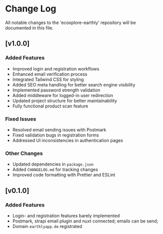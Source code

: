 # Change Log

All notable changes to the 'ecoxplore-earthly' repository will be documented in this file.

## [v1.0.0]

### Added Features

-   Improved login and registration workflows
-   Enhanced email verification process
-   Integrated Tailwind CSS for styling
-   Added SEO meta handling for better search engine visibility
-   Implemented password strength validation
-   Added middleware for logged-in user redirection
-   Updated project structure for better maintainability
-   Fully functional product scan feature

### Fixed Issues

-   Resolved email sending issues with Postmark
-   Fixed validation bugs in registration forms
-   Addressed UI inconsistencies in authentication pages

### Other Changes

-   Updated dependencies in `package.json`
-   Added `CHANGELOG.md` for tracking changes
-   Improved code formatting with Prettier and ESLint

## [v0.1.0]

### Added Features

-   Login- and registration features barely implemented
-   Postmark, strapi email plugin and nuxt connected; emails can be send;
-   Domain `earthlyapp.de` registrated
